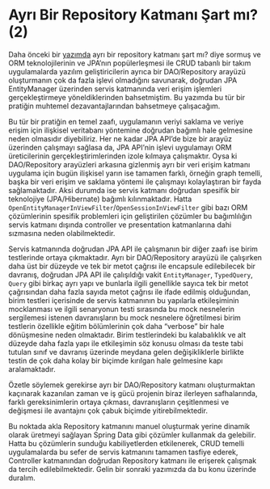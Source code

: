 # Ayrı Bir Repository Katmanı Şart mı? (2)

Daha önceki bir [yazımda](http://www.kenansevindik.com/ayri-bir-repository-katmani-sart-mi/) ayrı bir repository katmanı 
şart mı? diye sormuş ve ORM teknolojilerinin ve JPA’nın popülerleşmesi ile CRUD tabanlı bir takım uygulamalarda yazılım 
geliştiricilerin ayrıca bir DAO/Repository arayüzü oluşturmanın çok da fazla işlevi olmadığını savunarak, doğrudan JPA 
EntityManager üzerinden servis katmanında veri erişim işlemleri gerçekleştirmeye yöneldiklerinden bahsetmiştim. Bu yazımda 
bu tür bir pratiğin muhtemel dezavantajlarından bahsetmeye çalışacağım.

Bu tür bir pratiğin en temel zaafı, uygulamanın veriyi saklama ve veriye erişim için ilişkisel veritabanı yöntemine 
doğrudan bağımlı hale gelmesine neden olmasıdır diyebiliriz. Her ne kadar JPA API’de bize bir arayüz üzerinden çalışmayı 
sağlasa da, JPA API’nin işlevi uygulamayı ORM üreticilerinin gerçekleştirimlerinden izole kılmaya çalışmaktır. Oysa ki 
DAO/Repository arayüzleri arkasına gizlenmiş ayrı bir veri erişim katmanı uygulama için bugün ilişkisel yarın ise tamamen 
farklı, örneğin graph temelli, başka bir veri erişim ve saklama yöntemi ile çalışmayı kolaylaştıran bir fayda sağlamaktadır. 
Aksi durumda ise servis katmanı doğrudan spesifik bir teknolojiye (JPA/Hibernate) bağımlı kılınmaktadır. Hatta 
`OpenEntityManagerInViewFilter`/`OpenSessionInViewFilter` gibi bazı ORM çözümlerinin spesifik problemleri için geliştirilen 
çözümler bu bağımlılığın servis katmanı dışında controller ve presentation katmanlarına dahi sızmasına neden olabilmektedir.

Servis katmanında doğrudan JPA API ile çalışmanın bir diğer zaafı ise birim testlerinde ortaya çıkmaktadır. Ayrı bir 
DAO/Repository arayüzü ile çalışırken daha üst bir düzeyde ve tek bir metot çağrısı ile encapsule edilebilecek bir davranış, 
doğrudan JPA API ile çalışıldığı vakit `EntityManager`, `TypedQuery`, `Query` gibi birkaç ayrı yapı ve bunlarla ilgili 
genellikle sayıca tek bir metot çağrısından daha fazla sayıda metot çağrısı ile ifade edilmiş olduğundan, birim testleri 
içerisinde de servis katmanının bu yapılarla etkileşiminin mocklanması ve ilgili senaryonun testi sırasında bu mock 
nesnelerin sergilemesi istenen davranışların bu mock nesnelere öğretilmesi birim testlerin özellikle eğitim bölümlerinin 
çok daha “verbose” bir hale dönüşmesine neden olmaktadır. Birim testlerindeki bu kalabalıklık ve alt düzeyde daha fazla 
yapı ile etkileşimin söz konusu olması da teste tabi tutulan sınıf ve davranış üzerinde meydana gelen değişikliklerle 
birlikte testin de çok daha kolay bir biçimde kırılgan hale gelmesine kapı aralamaktadır.

Özetle söylemek gerekirse ayrı bir DAO/Repository katmanı oluşturmaktan kaçınarak kazanılan zaman ve iş gücü projenin 
biraz ilerleyen safhalarında, farklı gereksinimlerin ortaya çıkması, davranışların çeşitlenmesi ve değişmesi ile avantajını 
çok çabuk biçimde yitirebilmektedir.

Bu noktada akla Repository katmanını manuel oluşturmak yerine dinamik olarak üretmeyi sağlayan Spring Data gibi çözümler 
kullanmak da gelebilir. Hatta bu çözümlerin sunduğu kabiliyetlerden etkilenerek, CRUD temelli uygulamalarda bu sefer de 
servis katmanını tamamen tasfiye ederek, Controller katmanından doğrudan Repository katmanı ile erişerek çalışmak da 
tercih edilebilmektedir. Gelin bir sonraki yazımızda da bu konu üzerinde duralım.
